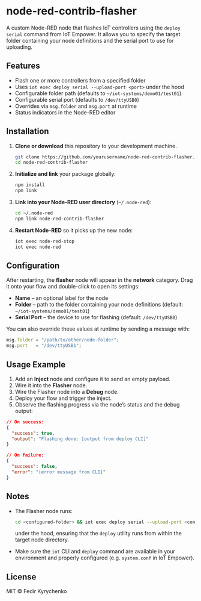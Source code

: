 # node-red-contrib-flasher

A custom Node-RED node that flashes IoT controllers using the `deploy serial` command from IoT Empower. It allows you to specify the target folder containing your node definitions and the serial port to use for uploading.

## Features

* Flash one or more controllers from a specified folder
* Uses `iot exec deploy serial --upload-port <port>` under the hood
* Configurable folder path (defaults to `~/iot-systems/demo01/test01`)
* Configurable serial port (defaults to `/dev/ttyUSB0`)
* Overrides via `msg.folder` and `msg.port` at runtime
* Status indicators in the Node-RED editor

## Installation

1. **Clone or download** this repository to your development machine.

   ```bash
   git clone https://github.com/yourusername/node-red-contrib-flasher.git
   cd node-red-contrib-flasher
   ```

2. **Initialize and link** your package globally:

   ```bash
   npm install
   npm link
   ```

3. **Link into your Node-RED user directory** (`~/.node-red`):

   ```bash
   cd ~/.node-red
   npm link node-red-contrib-flasher
   ```

4. **Restart Node-RED** so it picks up the new node:

   ```bash
   iot exec node-red-stop
   iot exec node-red
   ```

## Configuration

After restarting, the **flasher** node will appear in the **network** category. Drag it onto your flow and double-click to open its settings:

* **Name** – an optional label for the node
* **Folder** – path to the folder containing your node definitions (default: `~/iot-systems/demo01/test01`)
* **Serial Port** – the device to use for flashing (default: `/dev/ttyUSB0`)

You can also override these values at runtime by sending a message with:

```js
msg.folder = "/path/to/other/node-folder";
msg.port   = "/dev/ttyUSB1";
```

## Usage Example

1. Add an **Inject** node and configure it to send an empty payload.
2. Wire it into the **Flasher** node.
3. Wire the Flasher node into a **Debug** node.
4. Deploy your flow and trigger the inject.
5. Observe the flashing progress via the node’s status and the debug output:

```json
// On success:
{
  "success": true,
  "output": "Flashing done: [output from deploy CLI]"
}

// On failure:
{
  "success": false,
  "error": "[error message from CLI]"
}
```

## Notes

* The Flasher node runs:

  ```bash
  cd <configured-folder> && iot exec deploy serial --upload-port <configured-port>
  ```

  under the hood, ensuring that the `deploy` utility runs from within the target node directory.
* Make sure the `iot` CLI and `deploy` command are available in your environment and properly configured (e.g. `system.conf` in IoT Empower).

## License

MIT © Fedir Kyrychenko
